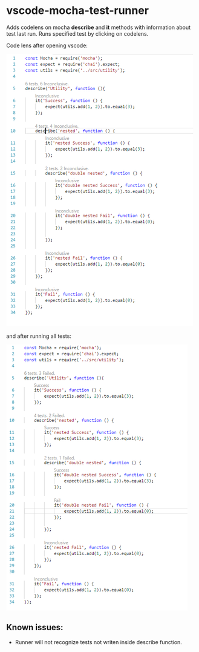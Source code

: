 # vscode-mocha-test-runner

Adds codelens on mocha **describe** and **it** methods with information about test last run.
Runs specified test by clicking on codelens.



Code lens after opening vscode:

![preview](./Preview.png)

and after running all tests: 

![preview](./Preview2.png)

## Known issues:

- Runner will not recognize tests not writen inside describe function.
